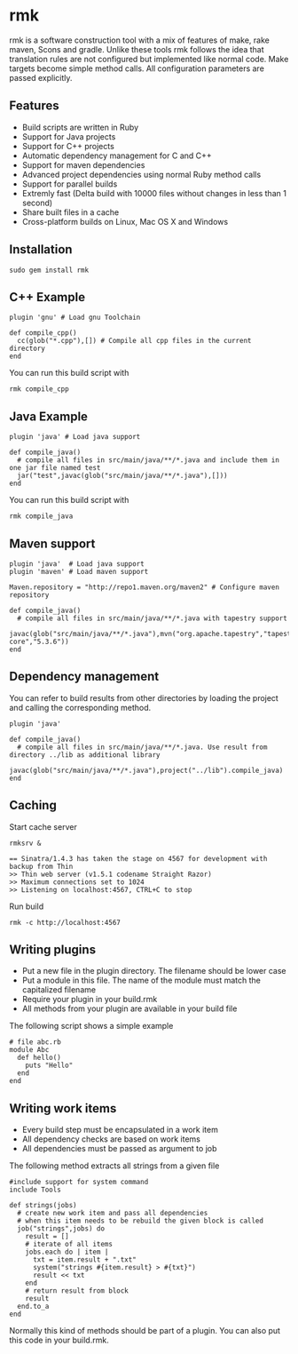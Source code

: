# rmk

rmk is a software construction tool with a mix of features of make, rake maven, Scons and gradle. Unlike these tools rmk follows the idea that translation rules are not configured but implemented like normal code. Make targets become simple method calls. All configuration parameters are passed explicitly.


## Features

* Build scripts are written in Ruby
* Support for Java projects
* Support for C++ projects
* Automatic dependency management for C and C++
* Support for maven dependencies
* Advanced project dependencies using normal Ruby method calls
* Support for parallel builds
* Extremly fast (Delta build with 10000 files without changes in less than 1 second)
* Share built files in a cache
* Cross-platform builds on Linux, Mac OS X and Windows


## Installation

    sudo gem install rmk


## C++ Example


    plugin 'gnu' # Load gnu Toolchain
    
    def compile_cpp()
      cc(glob("*.cpp"),[]) # Compile all cpp files in the current directory
    end

You can run this build script with

    rmk compile_cpp

## Java Example

    plugin 'java' # Load java support
    
    def compile_java()
      # compile all files in src/main/java/**/*.java and include them in one jar file named test
      jar("test",javac(glob("src/main/java/**/*.java"),[])) 
    end

You can run this build script with

    rmk compile_java

## Maven support

    plugin 'java'  # Load java support
    plugin 'maven' # Load maven support

    Maven.repository = "http://repo1.maven.org/maven2" # Configure maven repository

    def compile_java()
      # compile all files in src/main/java/**/*.java with tapestry support
      javac(glob("src/main/java/**/*.java"),mvn("org.apache.tapestry","tapestry-core","5.3.6")) 
    end

## Dependency management

You can refer to build results from other directories by loading the project and calling the corresponding method.

    plugin 'java'

    def compile_java()
      # compile all files in src/main/java/**/*.java. Use result from directory ../lib as additional library
      javac(glob("src/main/java/**/*.java"),project("../lib").compile_java)
    end


## Caching

Start cache server

    rmksrv &
    
    == Sinatra/1.4.3 has taken the stage on 4567 for development with backup from Thin
    >> Thin web server (v1.5.1 codename Straight Razor)
    >> Maximum connections set to 1024
    >> Listening on localhost:4567, CTRL+C to stop

        
Run build

    rmk -c http://localhost:4567
    
## Writing plugins

* Put a new file in the plugin directory. The filename should be lower case
* Put a module in this file. The name of the module must match the capitalized filename
* Require your plugin in your build.rmk
* All methods from your plugin are available in your build file

The following script shows a simple example

    # file abc.rb
    module Abc
      def hello()
        puts "Hello"
      end
    end

## Writing work items

* Every build step must be encapsulated in a work item
* All dependency checks are based on work items
* All dependencies must be passed as argument to job

The following method extracts all strings from a given file

    #include support for system command
    include Tools

    def strings(jobs)
      # create new work item and pass all dependencies
      # when this item needs to be rebuild the given block is called 
      job("strings",jobs) do 
        result = []
        # iterate of all items
        jobs.each do | item |
          txt = item.result + ".txt"
          system("strings #{item.result} > #{txt}")
          result << txt
        end
        # return result from block
        result
      end.to_a
    end

Normally this kind of methods should be part of a plugin. You can also put this code in your build.rmk.
       
     
